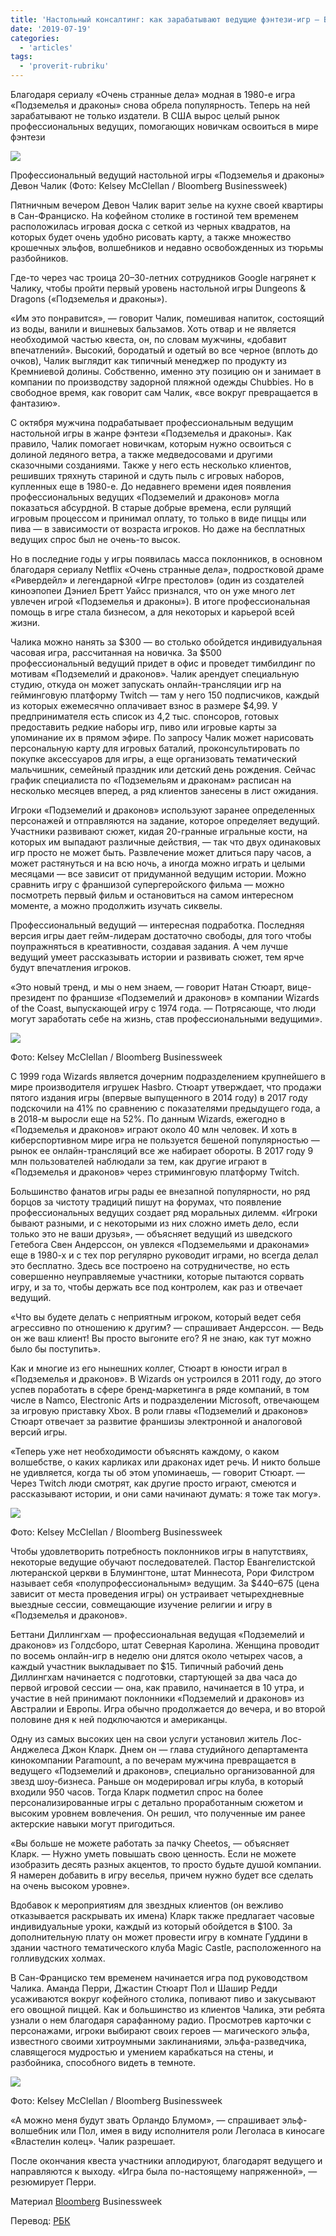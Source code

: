 ```yaml
---
title: 'Настольный консалтинг: как зарабатывают ведущие фэнтези-игр — Bloomberg'
date: '2019-07-19'
categories:
  - 'articles'
tags:
  - 'proverit-rubriku'
---
```


Благодаря сериалу «Очень странные дела» модная в 1980-е игра «Подземелья и драконы» снова обрела популярность. Теперь на ней зарабатывают не только издатели. В США вырос целый рынок профессиональных ведущих, помогающих новичкам освоиться в мире фэнтези

![](https://s0.rbk.ru/v6_top_pics/resized/1180xH/media/img/2/68/755632801868682.jpg)

Профессиональный ведущий настольной игры «Подземелья и драконы» Девон Чалик (Фото: Kelsey McClellan / Bloomberg Businessweek)

Пятничным вечером Девон Чалик варит зелье на кухне своей квартиры в Сан-Франциско. На кофейном столике в гостиной тем временем расположилась игровая доска с сеткой из черных квадратов, на которых будет очень удобно рисовать карту, а также множество крошечных эльфов, волшебников и недавно освобожденных из тюрьмы разбойников.

Где-то через час троица 20–30-летних сотрудников Google нагрянет к Чалику, чтобы пройти первый уровень настольной игры Dungeons & Dragons («Подземелья и драконы»).

«Им это понравится», — говорит Чалик, помешивая напиток, состоящий из воды, ванили и вишневых бальзамов. Хоть отвар и не является необходимой частью квеста, он, по словам мужчины, «добавит впечатлений». Высокий, бородатый и одетый во все черное (вплоть до очков), Чалик выглядит как типичный менеджер по продукту из Кремниевой долины. Собственно, именно эту позицию он и занимает в компании по производству задорной пляжной одежды Chubbies. Но в свободное время, как говорит сам Чалик, «все вокруг превращается в фантазию».

С октября мужчина подрабатывает профессиональным ведущим настольной игры в жанре фэнтези «Подземелья и драконы». Как правило, Чалик помогает новичкам, которым нужно освоиться с долиной ледяного ветра, а также медведосовами и другими сказочными созданиями. Также у него есть несколько клиентов, решивших тряхнуть стариной и сдуть пыль с игровых наборов, купленных еще в 1980-е. До недавнего времени идея появления профессиональных ведущих «Подземелий и драконов» могла показаться абсурдной. В старые добрые времена, если рулящий игровым процессом и принимал оплату, то только в виде пиццы или пива — в зависимости от возраста игроков. Но даже на бесплатных ведущих спрос был не очень-то высок.

Но в последние годы у игры появилась масса поклонников, в основном благодаря сериалу Netflix «Очень странные дела», подростковой драме «Ривердейл» и легендарной «Игре престолов» (один из создателей киноэпопеи Дэниел Бретт Уайсс признался, что он уже много лет увлечен игрой «Подземелья и драконы»). В итоге профессиональная помощь в игре стала бизнесом, а для некоторых и карьерой всей жизни.

Чалика можно нанять за $300 — во столько обойдется индивидуальная часовая игра, рассчитанная на новичка. За $500 профессиональный ведущий придет в офис и проведет тимбилдинг по мотивам «Подземелий и драконов». Чалик арендует специальную студию, откуда он может запускать онлайн-трансляции игр на гейминговую платформу Twitch — там у него 150 подписчиков, каждый из которых ежемесячно оплачивает взнос в размере $4,99. У предпринимателя есть список из 4,2 тыс. спонсоров, готовых предоставить редкие наборы игр, пиво или игровые карты за упоминание их в прямом эфире. По запросу Чалик может нарисовать персональную карту для игровых баталий, проконсультировать по покупке аксессуаров для игры, а еще организовать тематический мальчишник, семейный праздник или детский день рождения. Сейчас график специалиста по «Подземельям и драконам» расписан на несколько месяцев вперед, а ряд клиентов занесены в лист ожидания.

Игроки «Подземелий и драконов» используют заранее определенных персонажей и отправляются на задание, которое определяет ведущий. Участники развивают сюжет, кидая 20-гранные игральные кости, на которых им выпадают различные действия, — так что двух одинаковых игр просто не может быть. Развлечение может длиться пару часов, а может растянуться и на всю ночь, а иногда можно играть и целыми месяцами — все зависит от придуманной ведущим истории. Можно сравнить игру с франшизой супергеройского фильма — можно посмотреть первый фильм и остановиться на самом интересном моменте, а можно продолжить изучать сиквелы.

Профессиональный ведущий — интересная подработка. Последняя версия игры дает гейм-лидерам достаточно свободы, для того чтобы поупражняться в креативности, создавая задания. А чем лучше ведущий умеет рассказывать истории и развивать сюжет, тем ярче будут впечатления игроков.

«Это новый тренд, и мы о нем знаем, — говорит Натан Стюарт, вице-президент по франшизе «Подземелий и драконов» в компании Wizards of the Coast, выпускающей игру с 1974 года. — Потрясающе, что люди могут заработать себе на жизнь, став профессиональными ведущими».

![](https://s0.rbk.ru/v6_top_pics/resized/945xH/media/img/3/50/755632802194503.jpg)

Фото: Kelsey McClellan / Bloomberg Businessweek

С 1999 года Wizards является дочерним подразделением крупнейшего в мире производителя игрушек Hasbro. Стюарт утверждает, что продажи пятого издания игры (впервые выпущенного в 2014 году) в 2017 году подскочили на 41% по сравнению с показателями предыдущего года, а в 2018-м выросли еще на 52%. По данным Wizards, ежегодно в «Подземелья и драконов» играют около 40 млн человек. И хоть в киберспортивном мире игра не пользуется бешеной популярностью — рынок ее онлайн-трансляций все же набирает обороты. В 2017 году 9 млн пользователей наблюдали за тем, как другие играют в «Подземелья и драконов» через стриминговую платформу Twitch.

Большинство фанатов игры рады ее внезапной популярности, но ряд борцов за чистоту традиций пишут на форумах, что появление профессиональных ведущих создает ряд моральных дилемм. «Игроки бывают разными, и с некоторыми из них сложно иметь дело, если только это не ваши друзья», — объясняет ведущий из шведского Гетебога Свен Андерссон, он увлекся «Подземельями и драконами» еще в 1980-х и с тех пор регулярно руководит играми, но всегда делал это бесплатно. Здесь все построено на сотрудничестве, но есть совершенно неуправляемые участники, которые пытаются сорвать игру, и за то, чтобы держать все под контролем, как раз и отвечает ведущий.

«Что вы будете делать с неприятным игроком, который ведет себя агрессивно по отношению к другим? — спрашивает Андерссон. — Ведь он же ваш клиент! Вы просто выгоните его? Я не знаю, как тут можно было бы поступить».

Как и многие из его нынешних коллег, Стюарт в юности играл в «Подземелья и драконов». В Wizards он устроился в 2011 году, до этого успев поработать в сфере бренд-маркетинга в ряде компаний, в том числе в Namco, Electronic Arts и подразделении Microsoft, отвечающем за игровую приставку Xbox. В роли главы «Подземелий и драконов» Стюарт отвечает за развитие франшизы электронной и аналоговой версий игры.

«Теперь уже нет необходимости объяснять каждому, о каком волшебстве, о каких карликах или драконах идет речь. И никто больше не удивляется, когда ты об этом упоминаешь, — говорит Стюарт. — Через Twitch люди смотрят, как другие просто играют, смеются и рассказывают истории, и они сами начинают думать: я тоже так могу».

![](https://s0.rbk.ru/v6_top_pics/resized/945xH/media/img/3/59/755632802194593.jpg)

Фото: Kelsey McClellan / Bloomberg Businessweek

Чтобы удовлетворить потребность поклонников игры в напутствиях, некоторые ведущие обучают последователей. Пастор Евангелистской лютеранской церкви в Блумингтоне, штат Миннесота, Рори Филстром называет себя «полупрофессиональным» ведущим. За $440–675 (цена зависит от места проведения игры) он устраивает четырехдневные выездные сессии, совмещающие изучение религии и игру в «Подземелья и драконов».

Беттани Диллингхам — профессиональная ведущая «Подземелий и драконов» из Голдсборо, штат Северная Каролина. Женщина проводит по восемь онлайн-игр в неделю они длятся около четырех часов, а каждый участник выкладывает по $15. Типичный рабочий день Диллингхам начинается с подготовки, стартующей за два часа до первой игровой сессии — она, как правило, начинается в 10 утра, и участие в ней принимают поклонники «Подземелий и драконов» из Австралии и Европы. Игра обычно продолжается до вечера, и во второй половине дня к ней подключаются и американцы.

Одну из самых высоких цен на свои услуги установил житель Лос-Анджелеса Джон Кларк. Днем он — глава студийного департамента кинокомпании Paramount, а по вечерам мужчина превращается в ведущего «Подземелий и драконов», специально организованной для звезд шоу-бизнеса. Раньше он модерировал игры клуба, в который входили 950 часов. Тогда Кларк подметил спрос на более персонализированные игры с детально проработанным сюжетом и высоким уровнем вовлечения. Он решил, что полученные им ранее актерские навыки могут пригодиться.

«Вы больше не можете работать за пачку Cheetos, — объясняет Кларк. — Нужно уметь повышать свою ценность. Если не можете изобразить десять разных акцентов, то просто будьте душой компании. Я намерен добавить в игру веселья, причем нужно будет все сделать на очень высоком уровне».

Вдобавок к мероприятиям для звездных клиентов (он вежливо отказывается раскрывать их имена) Кларк также предлагает часовые индивидуальные уроки, каждый из который обойдется в $100. За дополнительную плату он может провести игру в комнате Гуддини в здании частного тематического клуба Magic Castle, расположенного на голливудских холмах.

В Сан-Франциско тем временем начинается игра под руководством Чалика. Аманда Перри, Джастин Стюарт Пол и Шашир Редди усаживаются вокруг кофейного столика, попивают пиво и закусывают его овощной пиццей. Как и большинство из клиентов Чалика, эти ребята узнали о нем благодаря сарафанному радио. Просмотрев карточки с персонажами, игроки выбирают своих героев — магического эльфа, известного своими хитроумными заклинаниями, эльфа-разведчика, славящегося мудростью и умением карабкаться на стены, и разбойника, способного видеть в темноте.

![](https://s0.rbk.ru/v6_top_pics/resized/945xH/media/img/5/55/755632802194555.jpg)

Фото: Kelsey McClellan / Bloomberg Businessweek

«А можно меня будут звать Орландо Блумом», — спрашивает эльф-волшебник или Пол, имея в виду исполнителя роли Леголаса в киносаге «Властелин колец». Чалик разрешает.

После окончания квеста участники аплодируют, благодарят ведущего и направляются к выходу. «Игра была по-настоящему напряженной», — резюмирует Перри.

Материал [Bloomberg](https://www.bloomberg.com/europe) Businessweek

Перевод: [РБК](https://pro.rbc.ru/news/5d2dbed99a794705cdf6ff9b)
